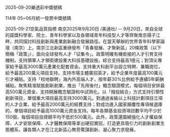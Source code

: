 
2025-09-20樂透彩中獎號碼

                                
114年 05~06月統一發票中獎號碼
                             
2025-09-21空氣品質指標
                              南京2025年9月20日 /美通社/ -- 9月20日，來自全球的諾獎科學家、院士、青年科學家以及各領域青年科技型人才等齊聚南京揚子江畔，共同探討科技創新與產業創新融合發展路徑。在當天舉辦的世界青年科學家論壇（南京）上，南京江北新區重磅發布「青春發展、才聚新區」20條政策（以下簡稱「政策」），面向全球發布人才「征集令」。政策明確有機銜接的人才引育支持機制，支持領軍人才領銜建設重大科技基礎設施，綜合支持最高1億元；對頂尖專家給予最高3000萬元產業化配套資金。支持重大科創平台設立特聘、兼職崗位，給予最高200萬元項目支持。支持市場主體廣招英才，給予企業年度最高100萬元引才補貼。支持「校地聯聘」海內外高端人才，按年薪30%比例給予連續5年薪酬補貼。聚焦精准賦能創新創業，推出「先用後付」概念驗證模式，每個項目安排最高500萬元資金，支持開展概念驗證和中試熟化。以「撥投結合」方式支持引領性創新項目，單個重大項目最高支持3000萬元。對通過省級以上科技計劃項目立項的人才企業，給予最高2000萬元的經費支持；對成功進入國家顛覆性專項候選庫的，單個項目給予最高1000萬元資金支持。每年各類基金投資項目數平均不少於150個，每個項目投資額平均不低於500萬元。此外，政策還圍繞強化人才權益保障、人才安居保障、人才醫教保障等拿出硬招實招，打造更具吸引力的創新創業生態體系，讓各類人才在江北新區心無旁騖謀創新、凝心聚力求發展。